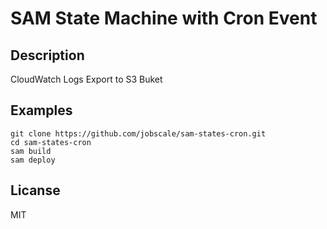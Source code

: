 # SAM State Machine with Cron Event

## Description

CloudWatch Logs Export to S3 Buket

## Examples

```
git clone https://github.com/jobscale/sam-states-cron.git
cd sam-states-cron
sam build
sam deploy
```

## Licanse

MIT
